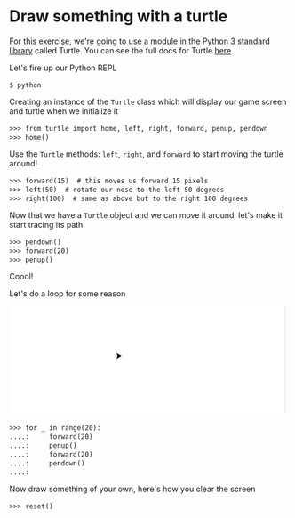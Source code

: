 # Draw something with a turtle

For this exercise, we're going to use a module in the [Python 3 standard library](https://docs.python.org/3/library/) called
Turtle. You can see the full docs for Turtle [here](https://docs.python.org/3/library/turtle.html).

Let's fire up our Python REPL

    $ python

Creating an instance of the `Turtle` class which will display our game screen and turtle when we initialize it

    >>> from turtle import home, left, right, forward, penup, pendown
    >>> home()

Use the `Turtle` methods: `left`, `right`, and `forward` to start moving the turtle around!

    >>> forward(15)  # this moves us forward 15 pixels
    >>> left(50)  # rotate our nose to the left 50 degrees
    >>> right(100)  # same as above but to the right 100 degrees


Now that we have a `Turtle` object and we can move it around, let's make it start tracing its path

    >>> pendown()
    >>> forward(20)
    >>> penup()

Coool!

Let's do a loop for some reason

<img src="https://github.com/3-strand-code/assignments/blob/master/assets/img/turtle/loop-to-the-right.gif">


    >>> for _ in range(20):
    ....:     forward(20)
    ....:     penup()
    ....:     forward(20)
    ....:     pendown()
    ....:


Now draw something of your own, here's how you clear the screen

    >>> reset()
    